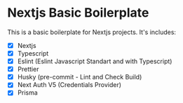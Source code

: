 # Nextjs Basic Boilerplate

This is a basic boilerplate for Nextjs projects. It's includes:

- [x] Nextjs
- [x] Typescript
- [x] Eslint (Eslint Javascript Standart and with Typescript)
- [x] Prettier
- [x] Husky (pre-commit - Lint and Check Build)
- [x] Next Auth V5 (Credentials Provider)
- [x] Prisma

